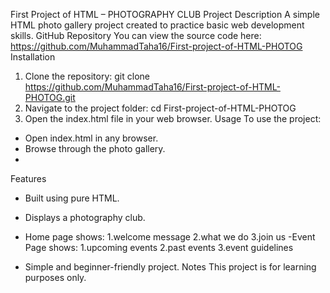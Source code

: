 First Project of HTML – PHOTOGRAPHY CLUB
Project Description
A simple HTML photo gallery project created to practice basic web development skills.
GitHub Repository
You can view the source code here:
https://github.com/MuhammadTaha16/First-project-of-HTML-PHOTOG
Installation
1. Clone the repository:
   git clone https://github.com/MuhammadTaha16/First-project-of-HTML-PHOTOG.git
2. Navigate to the project folder:
   cd First-project-of-HTML-PHOTOG
3. Open the index.html file in your web browser.
Usage
To use the project:
- Open index.html in any browser.
- Browse through the photo gallery.
- 
Features
- Built using pure HTML.
- Displays a photography club.
- Home page shows: 
1.welcome message 
2.what we do 
3.join us
-Event Page shows:
1.upcoming events
2.past events
3.event guidelines

- Simple and beginner-friendly project.
Notes
This project is for learning purposes only.

